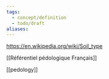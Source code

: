 ```yaml
---
tags:
  - concept/definition
  - todo/draft
aliases:
---
```

https://en.wikipedia.org/wiki/Soil_type

[[Référentiel pédologique Français]]

[[pedology]]